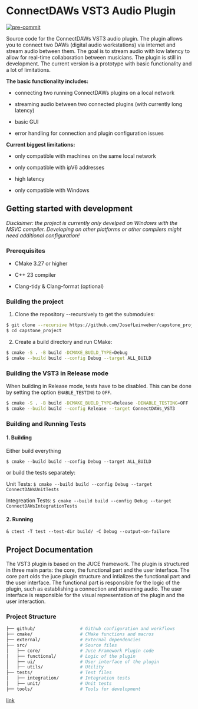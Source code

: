 # ConnectDAWs VST3 Audio Plugin
[![pre-commit](https://github.com/JosefLeinweber/capstone_project/actions/workflows/pre-commit.yml/badge.svg)](https://github.com/JosefLeinweber/capstone_project/actions/workflows/pre-commit.yml)

Source code for the ConnectDAWs VST3 audio plugin. The plugin allows you to connect two DAWs (digital audio workstations) via internet and stream audio between them. The goal is to stream audio with low latency to allow for real-time collaboration between musicians.
The plugin is still in development. The current version is a prototype with basic functionality and a lot of limitations.

**The basic functionality includes:**

* connecting two running ConnectDAWs plugins on a local network

* streaming audio between two connected plugins (with currently long latency)

* basic GUI

* error handling for connection and plugin configuration issues

**Current biggest limitations:**

* only compatible with machines on the same local network

* only compatible with ipV6 addresses

* high latency

* only compatible with Windows

## Getting started with development

*Disclaimer: the project is currently only develped on Windows with the MSVC compiler. Developing on other platforms or other compilers might need additional configuration!*

### Prerequisites

* CMake 3.27 or higher

* C++ 23 compiler
  
* Clang-tidy & Clang-format (optional)

### Building the project

1. Clone the repository --recursively to get the submodules:

```bash
$ git clone --recursive https://github.com/JosefLeinweber/capstone_project.git
$ cd capstone_project
```

2. Create a build directory and run CMake:

```bash
$ cmake -S . -B build -DCMAKE_BUILD_TYPE=Debug
$ cmake --build build --config Debug --target ALL_BUILD
```

### Building the VST3 in Release mode

When building in Release mode, tests have to be disabled. This can be done by setting the option `ENABLE_TESTING` to `OFF`. 

```bash
$ cmake -S . -B build -DCMAKE_BUILD_TYPE=Release -DENABLE_TESTING=OFF
$ cmake --build build --config Release --target ConnectDAWs_VST3
```

### Building and Running Tests

#### 1. Building

Either build everything

`$ cmake --build build --config Debug --target ALL_BUILD`

or build the tests separately:

Unit Tests: `$ cmake --build build --config Debug --target ConnectDAWsUnitTests`

Integreation Tests: `$ cmake --build build --config Debug --target ConnectDAWsIntegrationTests`

#### 2. Running

`& ctest -T test --test-dir build/ -C Debug --output-on-failure`

## Project Documentation

The VST3 plugin is based on the JUCE framework. The plugin is structured in three main parts: the core, the functional part and the user interface. The core part olds the juce plugin structure and intializes the functional part and the user interface. The functional part is responsible for the logic of the plugin, such as establishing a connection and streaming audio. The user interface is responsible for the visual representation of the plugin and the user interaction.

### Project Structure

```bash
├── github/                 # Github configuration and workflows
├── cmake/                  # CMake functions and macros
├── external/               # External dependencies
├── src/                    # Source files
│   ├── core/               # Juce Framework Plugin code
│   ├── functional/         # Logic of the plugin
│   ├── ui/                 # User interface of the plugin
│   ├── utils/              # Utility 
├── tests/                  # Test files
│   ├── integration/        # Integration tests
│   ├── unit/               # Unit tests
├── tools/                  # Tools for development
```

[link](docs/diagram_of_main_objects.pdf)
